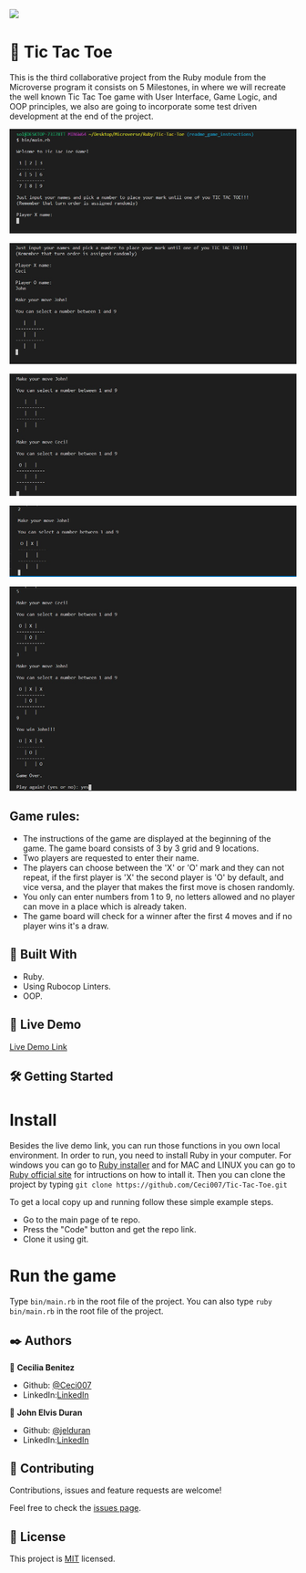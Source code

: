 ![](https://img.shields.io/badge/Microverse-blueviolet)

#  🧐 Tic Tac Toe

This is the third collaborative project from the Ruby module from the Microverse program it consists on 5 Milestones, in where we will recreate the well known Tic Tac Toe game with User Interface, Game Logic, and OOP principles, we also are going to incorporate some test driven development at the end of the project.

![screenshot 1](./screens/1.png)

![screenshot 2](./screens/2.png)

![screenshot 3](./screens/3.png)

![screenshot 4](./screens/4.png)

![screenshot 5](./screens/5.png)

## Game rules: 
- The instructions of the game are displayed at the beginning of the game. The game board consists of 3 by 3 grid and 9 locations.
- Two players are requested to enter their name.
- The players can choose between the 'X' or 'O' mark and they can not repeat, if the first player is 'X' the second player is 'O' by default, and vice versa, and the player that makes the first move is chosen randomly. 
- You only can enter numbers from 1 to 9, no letters allowed and no player can move in a place which is already taken. 
- The game board will check for a winner after the first 4 moves and if no player wins it's a draw.

## 🔧 Built With

- Ruby.
- Using Rubocop Linters.
- OOP.

## 🔴 Live Demo

[Live Demo Link](https://repl.it/join/eofczofa-cecibenitez)


## 🛠 Getting Started

# Install 
Besides the live demo link, you can run those functions in you own local environment. In order to run, you need to install Ruby in your computer. For windows you can go to [Ruby installer](https://rubyinstaller.org/) and for MAC and LINUX you can go to [Ruby official site](https://www.ruby-lang.org/en/downloads/) for intructions on how to intall it. Then you can clone the project by typing ```git clone https://github.com/Ceci007/Tic-Tac-Toe.git```

To get a local copy up and running follow these simple example steps.

- Go to the main page of te repo.
- Press the "Code" button and get the repo link.
- Clone it using git.

# Run the game 
Type ```bin/main.rb``` in the root file of the project. You can also type ```ruby bin/main.rb``` in the root file of the project.

## ✒️ Authors

👤 **Cecilia Benitez**

- Github: [@Ceci007](https://github.com/Ceci007)
- LinkedIn:[LinkedIn](https://www.linkedin.com/in/cecilia-ben%C3%ADtez-casaccia-498669185/)

👤 **John Elvis Duran**

- Github: [@jelduran](https://github.com/jelduran)
- LinkedIn:[LinkedIn](www.linkedin.com/in/jelduran)

## 🤝 Contributing

Contributions, issues and feature requests are welcome!

Feel free to check the [issues page](https://github.com/Ceci007/Tic-Tac-Toe/issues).

## 📝 License

This project is [MIT](lic.url) licensed.

